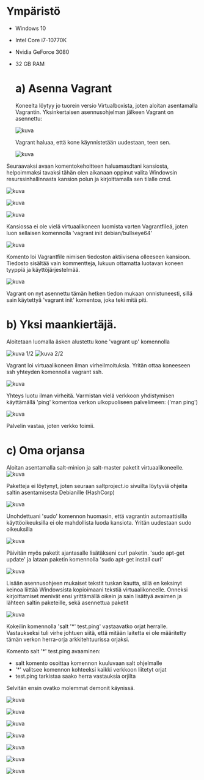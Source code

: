 # Ympäristö
* Windows 10
* Intel Core i7-10770K
* Nvidia GeForce 3080
* 32 GB RAM

  # a) Asenna Vagrant
  Koneelta löytyy jo tuorein versio Virtualboxista, joten aloitan asentamalla Vagrantin.
  Yksinkertaisen asennusohjelman jälkeen Vagrant on asennettu:
  
  ![kuva](https://github.com/panupeltola/palvelimet/assets/148875059/8603b93d-b23b-4574-94ae-7fc2e8a4982e)

  Vagrant haluaa, että kone käynnistetään uudestaan, teen sen.

  ![kuva](https://github.com/panupeltola/palvelimet/assets/148875059/68f2dd38-f22d-4238-92d3-2d7fcf8be229)

Seuraavaksi avaan komentokehoitteen haluamasdtani kansiosta, helpoimmaksi tavaksi tähän olen aikanaan oppinut valita Windowsin resurssinhallinnasta kansion polun ja kirjoittamalla sen tilalle cmd.

![kuva](https://github.com/panupeltola/palvelimet/assets/148875059/6fe7c866-fd83-4d39-977d-f1af2e5744fe)

![kuva](https://github.com/panupeltola/palvelimet/assets/148875059/fd50ab20-68e3-427a-aab0-a31e2992f467)

![kuva](https://github.com/panupeltola/palvelimet/assets/148875059/ed656042-b76e-4de3-9d3a-7f5eff7fa16b)


Kansiossa ei ole vielä virtuaalikoneen luomista varten Vagrantfileä, joten luon sellaisen komennolla 'vagrant init debian/bullseye64'

![kuva](https://github.com/panupeltola/palvelimet/assets/148875059/4b94013d-5d5b-416c-a9ac-7b5071214a87)

Komento loi Vagrantfile nimisen tiedoston aktiivisena olleeseen kansioon. Tiedosto sisältää vain kommentteja, lukuun ottamatta luotavan koneen tyyppiä ja käyttöjärjestelmää.

![kuva](https://github.com/panupeltola/palvelimet/assets/148875059/0f7c8985-ed64-4377-8078-d38e8930d6ac)

Vagrant on nyt asennettu tämän hetken tiedon mukaan onnistuneesti, sillä sain käytettyä 'vagrant init' komentoa, joka teki mitä piti.

# b) Yksi maankiertäjä.

Aloitetaan luomalla äsken alustettu kone 'vagrant up' komennolla

![kuva](https://github.com/panupeltola/palvelimet/assets/148875059/bbb8d7d0-2e39-46d0-bd00-e43cf227f813)
1/2
![kuva](https://github.com/panupeltola/palvelimet/assets/148875059/0d2ba49d-5847-4f76-aec3-320f4e73e5e0)
2/2

Vagrant loi virtuaalikoneen ilman virheilmoituksia. Yritän ottaa koneeseen ssh yhteyden komennolla vagrant ssh.

![kuva](https://github.com/panupeltola/palvelimet/assets/148875059/c899c8e7-daf3-4554-968d-77cf9795e1e5)

Yhteys luotu ilman virheitä. Varmistan vielä verkkoon yhdistymisen käyttämällä 'ping' komentoa verkon ulkopuoliseen palvelimeen: ('man ping')

![kuva](https://github.com/panupeltola/palvelimet/assets/148875059/5cbf734b-da59-42c1-b6a7-3a78cb8508cb)

Palvelin vastaa, joten verkko toimii.

# c) Oma orjansa
Aloitan asentamalla salt-minion ja salt-master paketit virtuaalikoneelle.
![kuva](https://github.com/panupeltola/palvelimet/assets/148875059/02d977a5-faac-463f-9a9f-a1258545122a)

Paketteja ei löytynyt, joten seuraan saltproject.io sivuilta löytyviä ohjeita saltin asentamisesta Debianille (HashCorp) 

![kuva](https://github.com/panupeltola/palvelimet/assets/148875059/fda83cd1-6209-4d77-bed0-60f06fbce19a)

Unohdettuani 'sudo' komennon huomasin, että vagrantin automaattisilla käyttöoikeuksilla ei ole mahdollista luoda kansiota. Yritän uudestaan sudo oikeuksilla

![kuva](https://github.com/panupeltola/palvelimet/assets/148875059/b4a7a7a2-b934-4025-978c-7119495599e8)

Päivitän myös paketit ajantasalle lisätäkseni curl paketin. 'sudo apt-get update' ja lataan paketin komennolla 'sudo apt-get install curl'

![kuva](https://github.com/panupeltola/palvelimet/assets/148875059/ded7c683-c7df-4d95-be2c-98dfc32de697)

Lisään asennusohjeen mukaiset tekstit tuskan kautta, sillä en keksinyt keinoa liittää Windowsista kopioimaani tekstiä virtuaalikoneelle. Onneksi kirjoittamiset menivät ensi yrittämällä oikein ja sain lisättyä avaimen ja lähteen saltin paketeille, sekä asennettua paketit

![kuva](https://github.com/panupeltola/palvelimet/assets/148875059/5a92b1df-19a3-4f64-b7a4-ccf04f20d955)

Kokeilin komennolla 'salt '*' test.ping' vastaavatko orjat herralle. Vastaukseksi tuli virhe johtuen siitä, että mitään laitetta ei ole määritetty tämän verkon herra-orja arkkitehtuurissa orjaksi.

Komento salt '*' test.ping avaaminen:
* salt komento osoittaa komennon kuuluvaan salt ohjelmalle
* '*' valitsee komennon kohteeksi kaikki verkkoon liitetyt orjat
* test.ping tarkistaa saako herra vastauksia orjilta

Selvitän ensin ovatko molemmat demonit käynissä.

![kuva](https://github.com/panupeltola/palvelimet/assets/148875059/babbf413-0f01-4e9f-998b-4609a0489fcb)

![kuva](https://github.com/panupeltola/palvelimet/assets/148875059/d0281b60-0c18-4ca8-a5c3-f15835ce57eb)


![kuva](https://github.com/panupeltola/palvelimet/assets/148875059/5e3ec89c-efe7-42ac-b168-2f3ec0749796)

![kuva](https://github.com/panupeltola/palvelimet/assets/148875059/4f220f99-d4d6-4b3c-b8cd-f31cb3fa1d7e)


![kuva](https://github.com/panupeltola/palvelimet/assets/148875059/57d5d060-4f61-40fe-a72d-b19509d86af1)

![kuva](https://github.com/panupeltola/palvelimet/assets/148875059/87900443-a12c-4d8e-ace2-0d6a44cdf79d)

![kuva](https://github.com/panupeltola/palvelimet/assets/148875059/276e238f-c349-46da-bf8d-f05a1976da75)




















  


